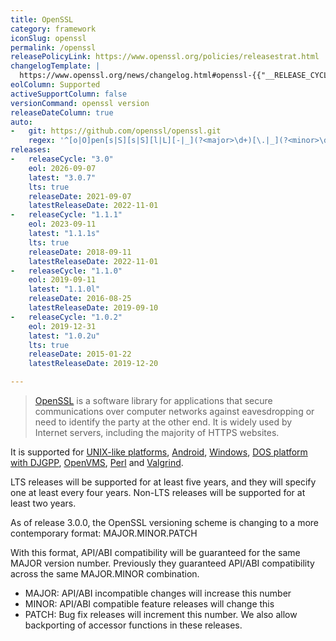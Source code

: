 ```yaml
---
title: OpenSSL
category: framework
iconSlug: openssl
permalink: /openssl
releasePolicyLink: https://www.openssl.org/policies/releasestrat.html
changelogTemplate: |
  https://www.openssl.org/news/changelog.html#openssl-{{"__RELEASE_CYCLE__" | replace:'.',''}}
eolColumn: Supported
activeSupportColumn: false
versionCommand: openssl version
releaseDateColumn: true
auto:
-   git: https://github.com/openssl/openssl.git
    regex: '^[o|O]pen[s|S][s|S][l|L][-|_](?<major>\d+)[\.|_](?<minor>\d+)[\.|_](?<patch>\d+\w{0,2})?$'
releases:
-   releaseCycle: "3.0"
    eol: 2026-09-07
    latest: "3.0.7"
    lts: true
    releaseDate: 2021-09-07
    latestReleaseDate: 2022-11-01
-   releaseCycle: "1.1.1"
    eol: 2023-09-11
    latest: "1.1.1s"
    lts: true
    releaseDate: 2018-09-11
    latestReleaseDate: 2022-11-01
-   releaseCycle: "1.1.0"
    eol: 2019-09-11
    latest: "1.1.0l"
    releaseDate: 2016-08-25
    latestReleaseDate: 2019-09-10
-   releaseCycle: "1.0.2"
    eol: 2019-12-31
    latest: "1.0.2u"
    lts: true
    releaseDate: 2015-01-22
    latestReleaseDate: 2019-12-20

---
```


> [OpenSSL](https://www.openssl.org/) is a software library for applications that secure communications over computer networks against eavesdropping or need to identify the party at the other end. It is widely used by Internet servers, including the majority of HTTPS websites.

It is supported for [UNIX-like platforms](https://github.com/openssl/openssl/blob/master/NOTES-UNIX.md), [Android](https://github.com/openssl/openssl/blob/master/NOTES-ANDROID.md), [Windows](https://github.com/openssl/openssl/blob/master/NOTES-WINDOWS.md), [DOS platform with DJGPP](https://github.com/openssl/openssl/blob/master/NOTES-DJGPP.md), [OpenVMS](https://github.com/openssl/openssl/blob/master/NOTES-VMS.md), [Perl](https://github.com/openssl/openssl/blob/master/NOTES-PERL.md) and [Valgrind](https://github.com/openssl/openssl/blob/master/NOTES-PERL.md).

LTS releases will be supported for at least five years, and they will specify one at least every four years. Non-LTS releases will be supported for at least two years.

As of release 3.0.0, the OpenSSL versioning scheme is changing to a more contemporary format: MAJOR.MINOR.PATCH

With this format, API/ABI compatibility will be guaranteed for the same MAJOR version number. Previously they guaranteed API/ABI compatibility across the same MAJOR.MINOR combination.

- MAJOR: API/ABI incompatible changes will increase this number
- MINOR: API/ABI compatible feature releases will change this
- PATCH: Bug fix releases will increment this number. We also allow backporting of accessor functions in these releases.
